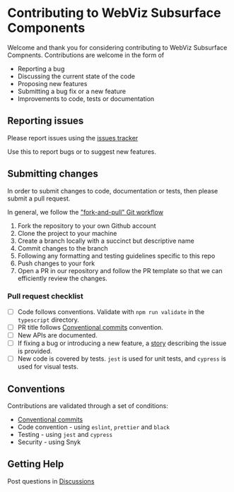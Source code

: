 # Contributing to WebViz Subsurface Components

Welcome and thank you for considering contributing to WebViz Subsurface Compnents. Contributions are welcome in the form of

- Reporting a bug
- Discussing the current state of the code
- Proposing new features
- Submitting a bug fix or a new feature
- Improvements to code, tests or documentation

## Reporting issues

Please report issues using the [issues tracker](https://github.com/equinor/webviz-subsurface-components/issues)

Use this to report bugs or to suggest new features.

## Submitting changes

In order to submit changes to code, documentation or tests, then please submit a pull request.

In general, we follow the ["fork-and-pull" Git workflow](https://github.com/susam/gitpr)

1. Fork the repository to your own Github account
2. Clone the project to your machine
3. Create a branch locally with a succinct but descriptive name
4. Commit changes to the branch
5. Following any formatting and testing guidelines specific to this repo
6. Push changes to your fork
7. Open a PR in our repository and follow the PR template so that we can efficiently review the changes.

### Pull request checklist

- [ ] Code follows conventions. Validate with `npm run validate` in the `typescript` directory.
- [ ] PR title follows [Conventional commits](https://www.conventionalcommits.org/en/v1.0.0/) convention.
- [ ] New APIs are documented.
- [ ] If fixing a bug or introducing a new feature, a [story](https://storybook.js.org/docs/writing-stories) describing the issue is provided.
- [ ] New code is covered by tests. `jest` is used for unit tests, and `cypress` is used for visual tests.

## Conventions

Contributions are validated through a set of conditions:

- [Conventional commits](https://www.conventionalcommits.org/en/v1.0.0/)
- Code convention - using `eslint`, `prettier` and `black`
- Testing - using `jest` and `cypress`
- Security - using Snyk

## Getting Help

Post questions in [Discussions](https://github.com/equinor/webviz-subsurface-components/discussions)
